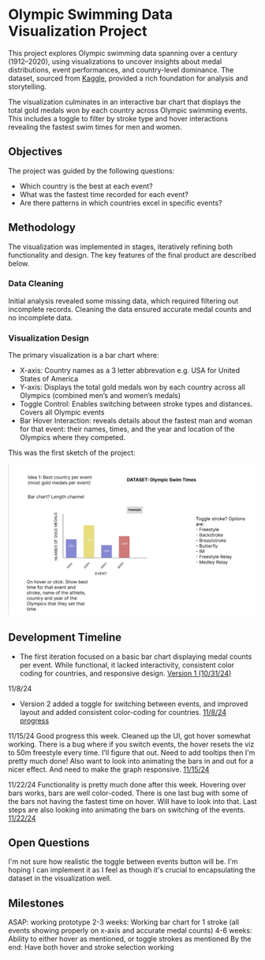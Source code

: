 # Olympic Swimming Data Visualization Project

This project explores Olympic swimming data spanning over a century (1912–2020), using visualizations to uncover insights about medal distributions, event performances, and country-level dominance. The dataset, sourced from [Kaggle](https://www.kaggle.com/datasets/datasciencedonut/olympic-swimming-1912-to-2020), provided a rich foundation for analysis and storytelling.

The visualization culminates in an interactive bar chart that displays the total gold medals won by each country across Olympic swimming events. This includes a toggle to filter by stroke type and hover interactions revealing the fastest swim times for men and women.

## Objectives

The project was guided by the following questions:

 * Which country is the best at each event?
 * What was the fastest time recorded for each event?
 * Are there patterns in which countries excel in specific events?

## Methodology

The visualization was implemented in stages, iteratively refining both functionality and design. The key features of the final product are described below.

### Data Cleaning

Initial analysis revealed some missing data, which required filtering out incomplete records. Cleaning the data ensured accurate medal counts and no incomplete data. 

### Visualization Design

The primary visualization is a bar chart where:
* X-axis: Country names as a 3 letter abbrevation e.g. USA for United States of America
* Y-axis: Displays the total gold medals won by each country across all Olympics (combined men’s and women’s medals)
* Toggle Control: Enables switching between stroke types and distances. Covers all Olympic events
* Bar Hover Interaction: reveals details about the fastest man and woman for that event: their names, times, and the year and location of the Olympics where they competed.

This was the first sketch of the project:

![image](./dataviz.jpg)

## Development Timeline

* The first iteration focused on a basic bar chart displaying medal counts per event. While functional, it lacked interactivity, consistent color coding for countries, and responsive design.
[Version 1 (10/31/24)](https://vizhub.com/aschechter10/olympic-swimming-project-version-1)

11/8/24
* Version 2 added a toggle for switching between events, and improved layout and added consistent color-coding for countries.
[11/8/24 progress](https://vizhub.com/aschechter10/olympic-swimming-project-2)

11/15/24
Good progress this week. Cleaned up the UI, got hover somewhat working. There is a bug where if you switch events, the hover resets the viz to 50m freestyle every time. I'll figure that out. Need to add tooltips then I'm pretty much done! Also want to look into animating the bars in and out for a nicer effect. And need to make the graph responsive. 
[11/15/24](https://vizhub.com/aschechter10/olympic-swimming-project-3)

11/22/24
Functionality is pretty much done after this week. Hovering over bars works, bars are well color-coded. There is one last bug with some of the bars not having the fastest time on hover. Will have to look into that. Last steps are also looking into animating the bars on switching of the events.
[11/22/24](https://vizhub.com/aschechter10/olympic-swimming-project-4)

## Open Questions

I'm not sure how realistic the toggle between events button will be. I'm hoping I can implement it as I feel as though it's crucial to encapsulating the dataset in the visualization well. 

## Milestones

ASAP: working prototype
2-3 weeks: Working bar chart for 1 stroke (all events showing properly on x-axis and accurate medal counts)
4-6 weeks: Ability to either hover as mentioned, or toggle strokes as mentioned
By the end: Have both hover and stroke selection working
